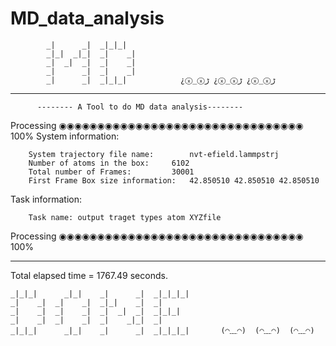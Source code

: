 #                        MD_data_analysis
			_|      _|  _|_|_|
			_|_|  _|_|  _|    _|
			_|  _|  _|  _|    _|
			_|      _|  _|    _|
			_|      _|  _|_|_|	          ¿ⓧ_ⓧﮌ ¿ⓧ_ⓧﮌ ¿ⓧ_ⓧﮌ

----------------------------------------------------------------------------

          -------- A Tool to do MD data analysis--------
Processing ◉◉◉◉◉◉◉◉◉◉◉◉◉◉◉◉◉◉◉◉◉◉◉◉◉◉◉◉◉◉◉◉ 100%
 System information:

        System trajectory file name:		nvt-efield.lammpstrj
        Number of atoms in the box:		6102
        Total number of Frames: 		30001
        First Frame Box size information: 	42.850510 42.850510 42.850510


Task information:

        Task name: output traget types atom XYZfile
Processing ◉◉◉◉◉◉◉◉◉◉◉◉◉◉◉◉◉◉◉◉◉◉◉◉◉◉◉◉◉◉◉◉ 100%

----------------------------------------------------------------------------

Total elapsed time = 1767.49 seconds.

	_|_|_|      _|_|    _|      _|  _|_|_|_|
	_|    _|  _|    _|  _|_|    _|  _|
	_|    _|  _|    _|  _|  _|  _|  _|_|_|
	_|    _|  _|    _|  _|    _|_|  _|
	_|_|_|      _|_|    _|      _|  _|_|_|_|       (◠﹏◠)  (◠﹏◠)  (◠﹏◠)



